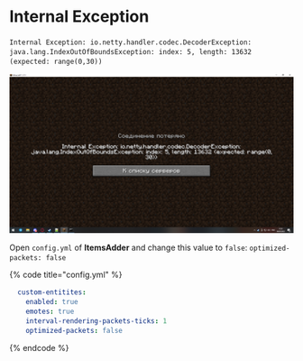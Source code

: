 # Internal Exception

`Internal Exception: io.netty.handler.codec.DecoderException: java.lang.IndexOutOfBoundsException: index: 5, length: 13632 (expected: range(0,30))`

![](<../../.gitbook/assets/image (6).png>)

Open `config.yml` of **ItemsAdder** and change this value to `false`: `optimized-packets: false`

{% code title="config.yml" %}
```yaml
  custom-entitites:
    enabled: true
    emotes: true
    interval-rendering-packets-ticks: 1
    optimized-packets: false
```
{% endcode %}
